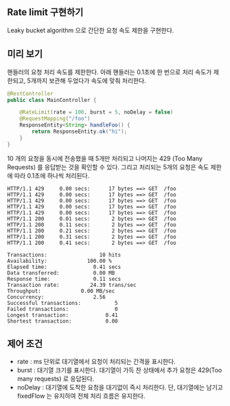 ## Rate limit 구현하기

Leaky bucket algorithm 으로 간단한 요청 속도 제한을 구현한다.

## 미리 보기

핸들러의 요청 처리 속도를 제한한다. 아래 핸들러는 0.1초에 한 번으로 처리 속도가 제한되고, 5개까지 보관해 두었다가 속도에 맞춰 처리한다.

``` java
@RestController
public class MainController {

    @RateLimit(rate = 100, burst = 5, noDelay = false)
    @RequestMapping("/foo")
    ResponseEntity<String> handleFoo() {
        return ResponseEntity.ok("hi");
    }
}
```

10 개의 요청을 동시에 전송했을 때 5개만 처리되고 나머지는 429 (Too Many Requests) 를 응답받는 것을 확인할 수 있다. 그리고 처리되는 5개의 요청은 속도 제한에 따라 0.1초에 하나씩 처리된다.

```
HTTP/1.1 429     0.00 secs:      17 bytes ==> GET  /foo
HTTP/1.1 429     0.00 secs:      17 bytes ==> GET  /foo
HTTP/1.1 429     0.00 secs:      17 bytes ==> GET  /foo
HTTP/1.1 429     0.00 secs:      17 bytes ==> GET  /foo
HTTP/1.1 429     0.00 secs:      17 bytes ==> GET  /foo
HTTP/1.1 200     0.01 secs:       2 bytes ==> GET  /foo
HTTP/1.1 200     0.11 secs:       2 bytes ==> GET  /foo
HTTP/1.1 200     0.21 secs:       2 bytes ==> GET  /foo
HTTP/1.1 200     0.31 secs:       2 bytes ==> GET  /foo
HTTP/1.1 200     0.41 secs:       2 bytes ==> GET  /foo

Transactions:		          10 hits
Availability:		      100.00 %
Elapsed time:		        0.41 secs
Data transferred:	        0.00 MB
Response time:		        0.11 secs
Transaction rate:	       24.39 trans/sec
Throughput:		        0.00 MB/sec
Concurrency:		        2.56
Successful transactions:           5
Failed transactions:	           0
Longest transaction:	        0.41
Shortest transaction:	        0.00
```

## 제어 조건

- rate : ms 단위로 대기열에서 요청이 처리되는 간격을 표시한다.
- burst : 대기열 크기를 표시한다. 대기열이 가득 찬 상태에서 추가 요청은 429(Too many requests) 로 응답된다.
- noDelay : 대기열에 도착한 요청을 대기없이 즉시 처리한다. 단, 대기열에는 남기고 fixedFlow 는 유지하여 전체 처리 흐름은 유지한다.   
